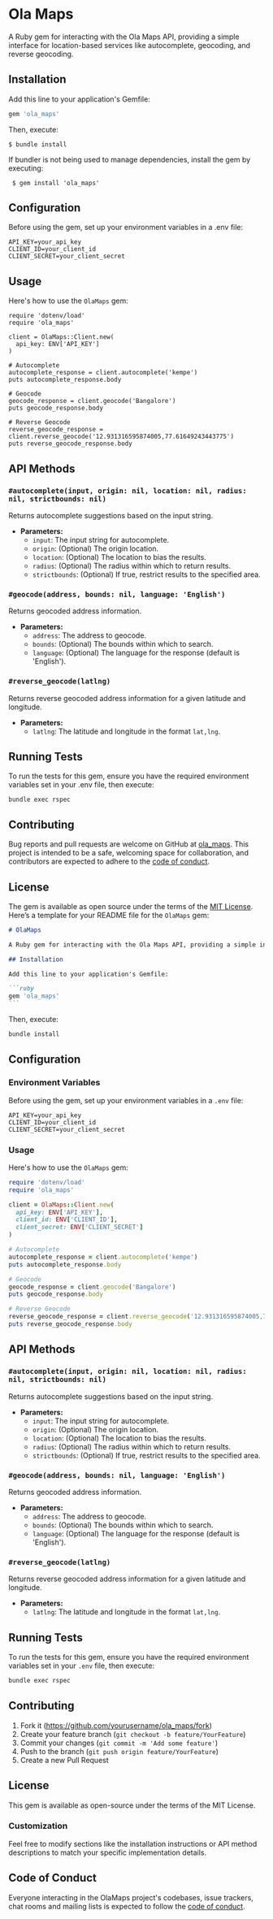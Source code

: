 # Ola Maps

A Ruby gem for interacting with the Ola Maps API, providing a simple interface for location-based services like autocomplete, geocoding, and reverse geocoding.

## Installation

Add this line to your application's Gemfile:

```ruby
gem 'ola_maps'
```

Then, execute:

`$ bundle install`

If bundler is not being used to manage dependencies, install the gem by executing:

` $ gem install 'ola_maps'`

## Configuration

Before using the gem, set up your environment variables in a .env file:

```
API_KEY=your_api_key
CLIENT_ID=your_client_id
CLIENT_SECRET=your_client_secret
```

## Usage

Here's how to use the `OlaMaps` gem:

```
require 'dotenv/load'
require 'ola_maps'

client = OlaMaps::Client.new(
  api_key: ENV['API_KEY']
)

# Autocomplete
autocomplete_response = client.autocomplete('kempe')
puts autocomplete_response.body

# Geocode
geocode_response = client.geocode('Bangalore')
puts geocode_response.body

# Reverse Geocode
reverse_geocode_response = client.reverse_geocode('12.931316595874005,77.61649243443775')
puts reverse_geocode_response.body

```

## API Methods

### `#autocomplete(input, origin: nil, location: nil, radius: nil, strictbounds: nil)`

Returns autocomplete suggestions based on the input string.

- **Parameters:**
  - `input`: The input string for autocomplete.
  - `origin`: (Optional) The origin location.
  - `location`: (Optional) The location to bias the results.
  - `radius`: (Optional) The radius within which to return results.
  - `strictbounds`: (Optional) If true, restrict results to the specified area.

### `#geocode(address, bounds: nil, language: 'English')`

Returns geocoded address information.

- **Parameters:**
  - `address`: The address to geocode.
  - `bounds`: (Optional) The bounds within which to search.
  - `language`: (Optional) The language for the response (default is 'English').

### `#reverse_geocode(latlng)`

Returns reverse geocoded address information for a given latitude and longitude.

- **Parameters:**
  - `latlng`: The latitude and longitude in the format `lat,lng`.

## Running Tests

To run the tests for this gem, ensure you have the required environment variables set in your .env file, then execute:

```
bundle exec rspec
```

## Contributing

Bug reports and pull requests are welcome on GitHub at [ola_maps](https://github.com/shobhit-shukla/ola_maps). This project is intended to be a safe, welcoming space for collaboration, and contributors are expected to adhere to the [code of conduct](https://github.com/shobhit-shukla/ola_maps/blob/main/CODE_OF_CONDUCT.md).

## License

The gem is available as open source under the terms of the [MIT License](https://opensource.org/licenses/MIT).
Here’s a template for your README file for the `OlaMaps` gem:

````markdown
# OlaMaps

A Ruby gem for interacting with the Ola Maps API, providing a simple interface for location-based services like autocomplete, geocoding, and reverse geocoding.

## Installation

Add this line to your application's Gemfile:

```ruby
gem 'ola_maps'
```
````

Then, execute:

```bash
bundle install
```

## Configuration

### Environment Variables

Before using the gem, set up your environment variables in a `.env` file:

```plaintext
API_KEY=your_api_key
CLIENT_ID=your_client_id
CLIENT_SECRET=your_client_secret
```

### Usage

Here's how to use the `OlaMaps` gem:

```ruby
require 'dotenv/load'
require 'ola_maps'

client = OlaMaps::Client.new(
  api_key: ENV['API_KEY'],
  client_id: ENV['CLIENT_ID'],
  client_secret: ENV['CLIENT_SECRET']
)

# Autocomplete
autocomplete_response = client.autocomplete('kempe')
puts autocomplete_response.body

# Geocode
geocode_response = client.geocode('Bangalore')
puts geocode_response.body

# Reverse Geocode
reverse_geocode_response = client.reverse_geocode('12.931316595874005,77.61649243443775')
puts reverse_geocode_response.body
```

## API Methods

### `#autocomplete(input, origin: nil, location: nil, radius: nil, strictbounds: nil)`

Returns autocomplete suggestions based on the input string.

- **Parameters:**
  - `input`: The input string for autocomplete.
  - `origin`: (Optional) The origin location.
  - `location`: (Optional) The location to bias the results.
  - `radius`: (Optional) The radius within which to return results.
  - `strictbounds`: (Optional) If true, restrict results to the specified area.

### `#geocode(address, bounds: nil, language: 'English')`

Returns geocoded address information.

- **Parameters:**
  - `address`: The address to geocode.
  - `bounds`: (Optional) The bounds within which to search.
  - `language`: (Optional) The language for the response (default is 'English').

### `#reverse_geocode(latlng)`

Returns reverse geocoded address information for a given latitude and longitude.

- **Parameters:**
  - `latlng`: The latitude and longitude in the format `lat,lng`.

## Running Tests

To run the tests for this gem, ensure you have the required environment variables set in your `.env` file, then execute:

```bash
bundle exec rspec
```

## Contributing

1. Fork it (https://github.com/yourusername/ola_maps/fork)
2. Create your feature branch (`git checkout -b feature/YourFeature`)
3. Commit your changes (`git commit -m 'Add some feature'`)
4. Push to the branch (`git push origin feature/YourFeature`)
5. Create a new Pull Request

## License

This gem is available as open-source under the terms of the MIT License.

### Customization

Feel free to modify sections like the installation instructions or API method descriptions to match your specific implementation details.

## Code of Conduct

Everyone interacting in the OlaMaps project's codebases, issue trackers, chat rooms and mailing lists is expected to follow the [code of conduct](https://github.com/[USERNAME]/ola_maps/blob/main/CODE_OF_CONDUCT.md).
